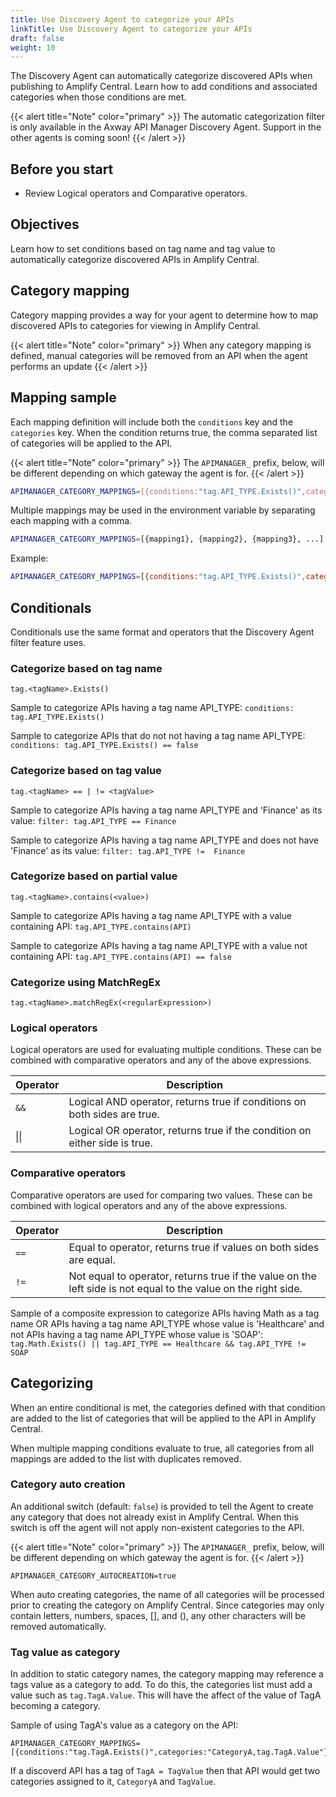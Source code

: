 ```yaml
---
title: Use Discovery Agent to categorize your APIs
linkTitle: Use Discovery Agent to categorize your APIs
draft: false
weight: 10
---
```

The Discovery Agent can automatically categorize discovered APIs when publishing to Amplify Central. Learn how to add conditions and associated categories when those conditions are met.

{{< alert title="Note" color="primary" >}}
The automatic categorization filter is only available in the Axway API Manager Discovery Agent. Support in the other agents is coming soon!
{{< /alert >}}

## Before you start

* Review Logical operators and Comparative operators.

## Objectives

Learn how to set conditions based on tag name and tag value to automatically categorize discovered APIs in Amplify Central.

## Category mapping

Category mapping provides a way for your agent to determine how to map discovered APIs to categories for viewing in Amplify Central.

{{< alert title="Note" color="primary" >}}
When any category mapping is defined, manual categories will be removed from an API when the agent performs an update
{{< /alert >}}

## Mapping sample

Each mapping definition will include both the `conditions` key and the `categories` key.  When the condition returns true, the comma separated list of categories will be applied to the API.

{{< alert title="Note" color="primary" >}}
The `APIMANAGER_` prefix, below, will be different depending on which gateway the agent is for.
{{< /alert >}}

```bash
APIMANAGER_CATEGORY_MAPPINGS=[{conditions:"tag.API_TYPE.Exists()",categories:"CategoryA,CategoryB"}]
```

Multiple mappings may be used in the environment variable by separating each mapping with a comma.

```bash
APIMANAGER_CATEGORY_MAPPINGS=[{mapping1}, {mapping2}, {mapping3}, ...]
```

Example:

```bash
APIMANAGER_CATEGORY_MAPPINGS=[{conditions:"tag.API_TYPE.Exists()",categories:"CategoryA, CategoryB"}, {conditions:"tag.API_TYPE.Contains(\"API\")",categories:"API Category"}]
```

## Conditionals

Conditionals use the same format and operators that the Discovery Agent filter feature uses.

### Categorize based on tag name

```
tag.<tagName>.Exists()
```

Sample to categorize APIs having a tag name API_TYPE: ```conditions: tag.API_TYPE.Exists()```

Sample to categorize APIs that do not not having a tag name API_TYPE: ```conditions: tag.API_TYPE.Exists() == false```

### Categorize based on tag value

```
tag.<tagName> == | != <tagValue>
```

Sample to categorize APIs having a tag name API_TYPE and 'Finance' as its value: ```filter: tag.API_TYPE == Finance```

Sample to categorize APIs having a tag name API_TYPE and does not have 'Finance' as its value: ```filter: tag.API_TYPE !=  Finance```

### Categorize based on partial value

```
tag.<tagName>.contains(<value>)
```

Sample to categorize APIs having a tag name API_TYPE with a value containing API: ```tag.API_TYPE.contains(API)```

Sample to categorize APIs having a tag name API_TYPE with a value not containing API: ```tag.API_TYPE.contains(API) == false```

### Categorize using MatchRegEx

```
tag.<tagName>.matchRegEx(<regularExpression>)
```

### Logical operators

Logical operators are used for evaluating multiple conditions. These can be combined with comparative operators and any of the above expressions.

| Operator | Description                                                                |
|----------|----------------------------------------------------------------------------|
| `&&`     | Logical AND operator, returns true if conditions on both sides are true.   |
| \|\|     | Logical OR operator, returns true if the condition on either side is true. |

### Comparative operators

Comparative operators are used for comparing two values. These can be combined with logical operators and any of the above expressions.

| Operator | Description                                                                                                    |
|----------|----------------------------------------------------------------------------------------------------------------|
| `==`     | Equal to operator, returns true if values on both sides are equal.                                             |
| `!=`     | Not equal to operator, returns true if the value on the left side is not equal to the value on the right side. |

Sample of a composite expression to categorize APIs having Math as a tag name OR APIs having a tag name API_TYPE whose value is 'Healthcare' and not APIs having a tag name API_TYPE whose value is 'SOAP': ```tag.Math.Exists() || tag.API_TYPE == Healthcare && tag.API_TYPE != SOAP```

## Categorizing

When an entire conditional is met, the categories defined with that condition are added to the list of categories that will be applied to the API in Amplify Central.

When multiple mapping conditions evaluate to true, all categories from all mappings are added to the list with duplicates removed.

### Category auto creation

An additional switch (default: `false`) is provided to tell the Agent to create any category that does not already exist in Amplify Central. When this switch is off the agent will not apply non-existent categories to the API.

{{< alert title="Note" color="primary" >}}
The `APIMANAGER_` prefix, below, will be different depending on which gateway the agent is for.
{{< /alert >}}

```
APIMANAGER_CATEGORY_AUTOCREATION=true
```

When auto creating categories, the name of all categories will be processed prior to creating the category on Amplify Central.  Since categories may only contain letters, numbers, spaces, [], and (), any other characters will be removed automatically.

### Tag value as category

In addition to static category names, the category mapping may reference a tags value as a category to add.  To do this, the categories list must add a value such as `tag.TagA.Value`.  This will have the affect of the value of TagA becoming a category.

Sample of using TagA's value as a category on the API:

```
APIMANAGER_CATEGORY_MAPPINGS=[{conditions:"tag.TagA.Exists()",categories:"CategoryA,tag.TagA.Value"}]
```

If a discoverd API has a tag of `TagA = TagValue` then that API would get two categories assigned to it, `CategoryA` and `TagValue`.
